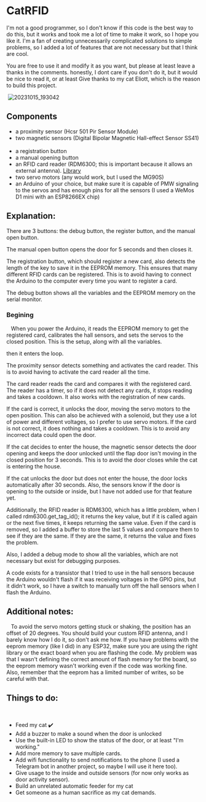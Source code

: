 # CatRFID


I'm not a good programmer, so I don't know if this code is the best way to do this, but it works and took me a lot of time to make it work, so I hope you like it.
I'm a fan of creating unnecessarily complicated solutions to simple problems, so I added a lot of features that are not necessary but that I think are cool.

You are free to use it and modify it as you want, but please at least leave a thanks in the comments.
honestly, I dont care if you don't do it, but it would be nice to read it, or at least
Give thanks to my cat Eliott, which is the reason to build this project.

 ![20231015_193042](https://github.com/MrGeorgeK55/CatRFID/assets/103085400/0b417380-127d-45ae-9fa8-ae1a74eb8e03)


## Components
+ a proximity sensor (Hcsr 501 Pir Sensor Module)
+ two magnetic sensors (Digital Bipolar Magnetic Hall-effect Sensor SS41)  
+ a registration button  
+ a manual opening button  
+ an RFID card reader (RDM6300; this is important because it allows an external antenna). [Library](https://github.com/arduino12/rdm6300)
+ two servo motors (any would work, but I used the MG90S)  
+ an Arduino of your choice, but make sure it is capable of PMW signaling to the servos and has enough pins for all the sensors (I used a WeMos D1 mini with an ESP8266EX chip)  

## Explanation:

There are 3 buttons: the debug button, the register button, and the manual open button.

The manual open button opens the door for 5 seconds and then closes it.

The registration button, which should register a new card, also detects the length of the key to save it in the EEPROM memory.
This ensures that many different RFID cards can be registered.
This is to avoid having to connect the Arduino to the computer every time you want to register a card.

The debug button shows all the variables and the EEPROM memory on the serial monitor.
  
### Begining
  
When you power the Arduino, it reads the EEPROM memory to get the registered card, calibrates the hall sensors, and sets the servos to the closed position.
This is the setup, along with all the variables.

then it enters the loop.

The proximity sensor detects something and activates the card reader.
This is to avoid having to activate the card reader all the time.

The card reader reads the card and compares it with the registered card.
The reader has a timer, so if it does not detect any cards, it stops reading and takes a cooldown. It also works with the registration of new cards.

If the card is correct, it unlocks the door, moving the servo motors to the open position.
This can also be achieved with a solenoid, but they use a lot of power and different voltages, so I prefer to use servo motors.
If the card is not correct, it does nothing and takes a cooldown.
This is to avoid any incorrect data could open the door.

If the cat decides to enter the house, the magnetic sensor detects the door opening and keeps the door unlocked until the flap door isn't moving in the closed position for 3 seconds.
This is to avoid the door closes while the cat is entering the house.

If the cat unlocks the door but does not enter the house, the door locks automatically after 30 seconds.
Also, the sensors know if the door is opening to the outside or inside, but I have not added use for that feature yet.

Additionally, the RFID reader is RDM6300, which has a little problem, when I called rdm6300.get_tag_id(); it returns the key value, but if it is called again or the next five times, it keeps returning the same value.
Even if the card is removed, so I added a buffer to store the last 5 values and compare them to see if they are the same. If they are the same, it returns the value and fixes the problem.

Also, I added a debug mode to show all the variables, which are not necessary but exist for debugging purposes.

A code exists for a transistor that I tried to use in the hall sensors because the Arduino wouldn't flash if it was receiving voltages in the GPIO pins, but it didn't work, so I have a switch to manually turn off the hall sensors when I flash the Arduino.
  
  
## Additional notes:
  
To avoid the servo motors getting stuck or shaking, the position has an offset of 20 degrees.
You should build your custom RFID antenna, and I barely know how I do it, so don't ask me how.
If you have problems with the eeprom memory (like I did) in any ESP32, make sure you are using the right library or the exact board when you are flashing the code.
My problem was that I wasn't defining the correct amount of flash memory for the board, so the eeprom memory wasn't working even if the code was working fine.
Also, remember that the eeprom has a limited number of writes, so be careful with that.
  
  
## Things to do:
  
+ Feed my cat ✔️
+ Add a buzzer to make a sound when the door is unlocked
+ Use the built-in LED to show the status of the door, or at least "I'm working."
+ Add more memory to save multiple cards.
+ Add wifi functionality to send notifications to the phone (I used a Telegram bot in another project, so maybe I will use it here too).
+ Give usage to the inside and outside sensors (for now only works as door activity sensor).
+ Build an unrelated automatic feeder for my cat
+ Get someone as a human sacrifice as my cat demands.
